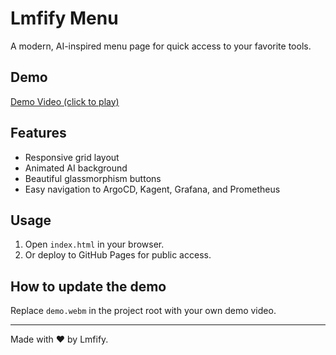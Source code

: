 # Lmfify Menu

A modern, AI-inspired menu page for quick access to your favorite tools.

## Demo

[Demo Video (click to play)](https://gregorykoshelenko.github.io/lmfify-menu/demo.webm)

## Features
- Responsive grid layout
- Animated AI background
- Beautiful glassmorphism buttons
- Easy navigation to ArgoCD, Kagent, Grafana, and Prometheus

## Usage
1. Open `index.html` in your browser.
2. Or deploy to GitHub Pages for public access.

## How to update the demo
Replace `demo.webm` in the project root with your own demo video.

---

Made with ❤️ by Lmfify.
